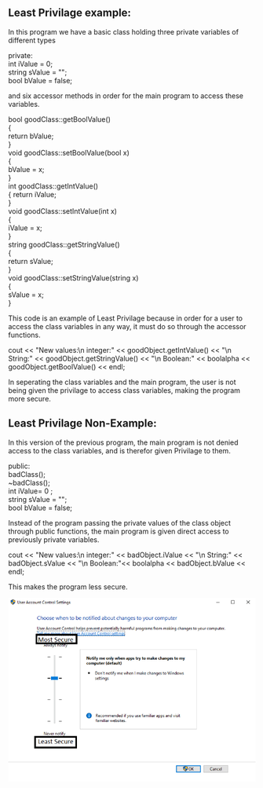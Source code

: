 ## Least Privilage example: 
In this program we have a basic class holding three private variables of different types

private:    
	int iValue = 0;   
	string sValue = "";   
	bool bValue = false;    

and six accessor methods in order for the main program to access these variables.

bool goodClass::getBoolValue()    
{   
	return bValue;    
}   
void goodClass::setBoolValue(bool x)    
{   
	bValue = x;   
}   
int goodClass::getIntValue()    
{
	return iValue;    
}     
void goodClass::setIntValue(int x)    
{   
	iValue = x;   
}   
string goodClass::getStringValue()    
{   
	return sValue;    
}   
void goodClass::setStringValue(string x)    
{   
	sValue = x;   
}   

This code is an example of Least Privilage because in order for a user to access the class variables in any way, it must do so through the accessor functions. 

cout << "New values:\n   integer:" << goodObject.getIntValue() << "\n   String:" << goodObject.getStringValue() << "\n   Boolean:" << boolalpha << goodObject.getBoolValue() << endl;   

In seperating the class variables and the main program, the user is not being given the privilage to access class variables, making the program more secure.

## Least Privilage Non-Example: 
In this version of the previous program, the main program is not denied access to the class variables, and is therefor given Privilage to them. 

public:   
	badClass();   
	~badClass();    
	int iValue= 0 ;   
	string sValue = "";   
	bool bValue = false;    

Instead of the program passing the private values of the class object through public functions, the main program is given direct access to previously private variables.

cout << "New values:\n   integer:" << badObject.iValue << "\n   String:" << badObject.sValue << "\n   Boolean:"<< boolalpha << badObject.bValue << endl;

This makes the program less secure. 



![LeastPrivilages Image](LeastPrivilages.PNG)
